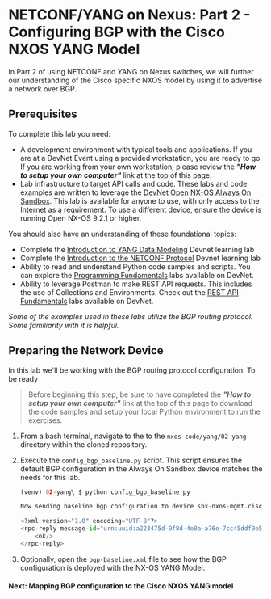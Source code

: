 # NETCONF/YANG on Nexus: Part 2 - Configuring BGP with the Cisco NXOS YANG Model

In Part 2 of using NETCONF and YANG on Nexus switches, we will further our understanding of the Cisco specific NXOS model by using it to advertise a network over BGP.

## Prerequisites
To complete this lab you need:

* A development environment with typical tools and applications.  If you are at a DevNet Event using a provided workstation, you are ready to go.  If you are working from your own workstation, please review the ***"How to setup your own computer"*** link at the top of this page.  
* Lab infrastructure to target API calls and code.  These labs and code examples are written to leverage the [DevNet Open NX-OS Always On Sandbox](https://devnetsandbox.cisco.com/RM/Diagram/Index/dae38dd8-e8ee-4d7c-a21c-6036bed7a804?diagramType=Topology).  This lab is available for anyone to use, with only access to the Internet as a requirement. To use a different device, ensure the device is running Open NX-OS 9.2.1 or higher.

You should also have an understanding of these foundational topics:

* Complete the [Introduction to YANG Data Modeling](https://developer.cisco.com/learning/modules/intro-device-level-interfaces/) Devnet learning lab
* Complete the [Introduction to the NETCONF Protocol](https://developer.cisco.com/learning/modules/intro-device-level-interfaces/) Devnet learning lab
* Ability to read and understand Python code samples and scripts. You can explore the [Programming Fundamentals](https://developer.cisco.com/learning/modules/fundamentals) labs available on DevNet.  
* Ability to leverage Postman to make REST API requests.  This includes the use of Collections and Environments.  Check out the [REST API Fundamentals](https://developer.cisco.com/learning/modules/rest-api-fundamentals) labs available on DevNet.

*Some of the examples used in these labs utilize the BGP routing protocol. Some familiarity with it is helpful.*


## Preparing the Network Device
In this lab we'll be working with the BGP routing protocol configuration.  To be ready 

> Before beginning this step, be sure to have completed the ***"How to setup your own computer"*** link at the top of this page to download the code samples and setup your local Python environment to run the exercises. 

1. From a bash terminal, navigate to the to the `nxos-code/yang/02-yang` directory within the cloned repository.
1. Execute the `config_bgp_baseline.py` script.  This script ensures the default BGP configuration in the Always On Sandbox device matches the needs for this lab. 

    ```python
    (venv) 02-yang\ $ python config_bgp_baseline.py
    
    Now sending baseline bgp configuration to device sbx-nxos-mgmt.cisco.com...
    
    <?xml version="1.0" encoding="UTF-8"?>
    <rpc-reply message-id="urn:uuid:a223475d-9f8d-4e0a-a76e-7cc45ddf9e5a" xmlns="urn:ietf:params:xml:ns:netconf:base:1.0">
        <ok/>
    </rpc-reply>
    ```

1. Optionally, open the `bgp-baseline.xml` file to see how the BGP configuration is deployed with the NX-OS YANG Model. 

#### Next: Mapping BGP configuration to the Cisco NXOS YANG model